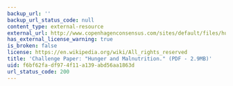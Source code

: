 ```yaml
---
backup_url: ''
backup_url_status_code: null
content_type: external-resource
external_url: http://www.copenhagenconsensus.com/sites/default/files/hungerandmalnutrition.pdf
has_external_license_warning: true
is_broken: false
license: https://en.wikipedia.org/wiki/All_rights_reserved
title: 'Challenge Paper: "Hunger and Malnutrition." (PDF - 2.9MB)'
uid: f6bf62fa-df97-4f11-a139-abd56aa1863d
url_status_code: 200
---
```

